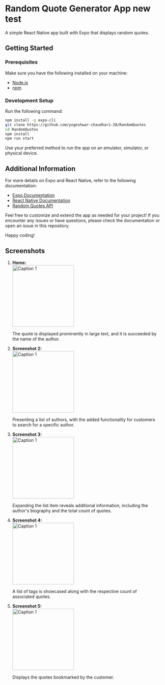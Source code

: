 # Random Quote Generator App     new test

A simple React Native app built with Expo that displays random quotes.

## Getting Started

### Prerequisites

Make sure you have the following installed on your machine:

- [Node.js](https://nodejs.org/)
- [npm](https://www.npmjs.com/)

### Development Setup

Run the following command:

```bash
npm install -g expo-cli
git clone https://github.com/yogeshwar-chaudhari-20/RandomQuotes
cd RandomQuotes
npm install
npm run start
```

Use your preferred method to run the app on an emulator, simulator, or physical device.

## Additional Information

For more details on Expo and React Native, refer to the following documentation:

- [Expo Documentation](https://docs.expo.dev/)
- [React Native Documentation](https://reactnative.dev/docs/getting-started)
- [Random Quotes API](https://github.com/lukePeavey/quotable)

Feel free to customize and extend the app as needed for your project! If you encounter any issues or have questions, please check the documentation or open an issue in this repository.

Happy coding!

## Screenshots

1. **Home:**
   <br/>
   <img src="screenshots/img1.png" alt="Caption 1" height="200">

   The quote is displayed prominently in large text, and it is succeeded by the name of the author.

2. **Screenshot 2:**
   <br/>
   <img src="screenshots/img2.png" alt="Caption 1" height="200">

   Presenting a list of authors, with the added functionality for customers to search for a specific author.

3. **Screenshot 3:**
   <br/>
   <img src="screenshots/img3.png" alt="Caption 1" height="200">

   Expanding the list item reveals additional information, including the author's biography and the total count of quotes.

4. **Screenshot 4:**
   <br/>
   <img src="screenshots/img4.png" alt="Caption 1" height="200">

   A list of tags is showcased along with the respective count of associated quotes.

5. **Screenshot 5:**
   <br/>
   <img src="screenshots/img5.png" alt="Caption 1" height="200">

   Displays the quotes bookmarked by the customer.
